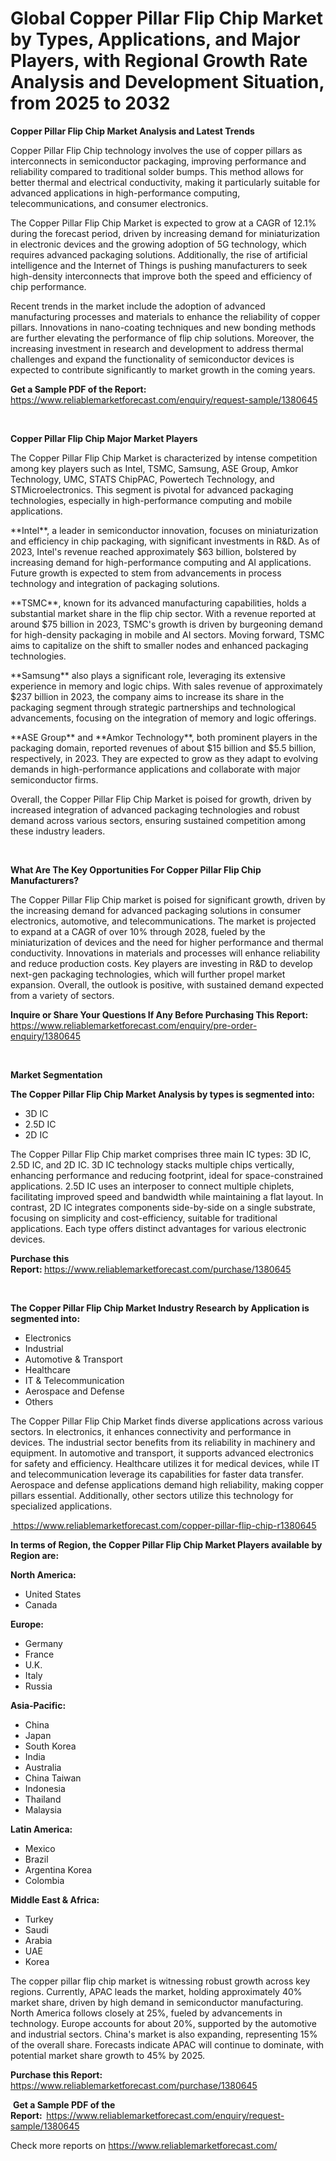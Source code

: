 <p><h1>Global Copper Pillar Flip Chip Market by Types, Applications, and Major Players, with Regional Growth Rate Analysis and Development Situation, from 2025 to 2032</h1></p><p><strong>Copper Pillar Flip Chip Market Analysis and Latest Trends</strong></p>
<p><p>Copper Pillar Flip Chip technology involves the use of copper pillars as interconnects in semiconductor packaging, improving performance and reliability compared to traditional solder bumps. This method allows for better thermal and electrical conductivity, making it particularly suitable for advanced applications in high-performance computing, telecommunications, and consumer electronics.</p><p>The Copper Pillar Flip Chip Market is expected to grow at a CAGR of 12.1% during the forecast period, driven by increasing demand for miniaturization in electronic devices and the growing adoption of 5G technology, which requires advanced packaging solutions. Additionally, the rise of artificial intelligence and the Internet of Things is pushing manufacturers to seek high-density interconnects that improve both the speed and efficiency of chip performance.</p><p>Recent trends in the market include the adoption of advanced manufacturing processes and materials to enhance the reliability of copper pillars. Innovations in nano-coating techniques and new bonding methods are further elevating the performance of flip chip solutions. Moreover, the increasing investment in research and development to address thermal challenges and expand the functionality of semiconductor devices is expected to contribute significantly to market growth in the coming years.</p></p>
<p><strong>Get a Sample PDF of the Report:&nbsp;</strong> <a href="https://www.reliablemarketforecast.com/enquiry/request-sample/1380645?utm_campaign=3096&utm_medium=2&utm_source=Github&utm_content=ia&utm_term=06042025&utm_id=copper-pillar-flip-chip">https://www.reliablemarketforecast.com/enquiry/request-sample/1380645</a></p>
<p>&nbsp;</p>
<p><strong>Copper Pillar Flip Chip Major Market Players</strong></p>
<p><p>The Copper Pillar Flip Chip Market is characterized by intense competition among key players such as Intel, TSMC, Samsung, ASE Group, Amkor Technology, UMC, STATS ChipPAC, Powertech Technology, and STMicroelectronics. This segment is pivotal for advanced packaging technologies, especially in high-performance computing and mobile applications.</p><p>**Intel**, a leader in semiconductor innovation, focuses on miniaturization and efficiency in chip packaging, with significant investments in R&D. As of 2023, Intel's revenue reached approximately $63 billion, bolstered by increasing demand for high-performance computing and AI applications. Future growth is expected to stem from advancements in process technology and integration of packaging solutions.</p><p>**TSMC**, known for its advanced manufacturing capabilities, holds a substantial market share in the flip chip sector. With a revenue reported at around $75 billion in 2023, TSMC's growth is driven by burgeoning demand for high-density packaging in mobile and AI sectors. Moving forward, TSMC aims to capitalize on the shift to smaller nodes and enhanced packaging technologies.</p><p>**Samsung** also plays a significant role, leveraging its extensive experience in memory and logic chips. With sales revenue of approximately $237 billion in 2023, the company aims to increase its share in the packaging segment through strategic partnerships and technological advancements, focusing on the integration of memory and logic offerings.</p><p>**ASE Group** and **Amkor Technology**, both prominent players in the packaging domain, reported revenues of about $15 billion and $5.5 billion, respectively, in 2023. They are expected to grow as they adapt to evolving demands in high-performance applications and collaborate with major semiconductor firms.</p><p>Overall, the Copper Pillar Flip Chip Market is poised for growth, driven by increased integration of advanced packaging technologies and robust demand across various sectors, ensuring sustained competition among these industry leaders.</p></p>
<p>&nbsp;</p>
<p><strong>What Are The Key Opportunities For Copper Pillar Flip Chip Manufacturers?</strong></p>
<p><p>The Copper Pillar Flip Chip market is poised for significant growth, driven by the increasing demand for advanced packaging solutions in consumer electronics, automotive, and telecommunications. The market is projected to expand at a CAGR of over 10% through 2028, fueled by the miniaturization of devices and the need for higher performance and thermal conductivity. Innovations in materials and processes will enhance reliability and reduce production costs. Key players are investing in R&D to develop next-gen packaging technologies, which will further propel market expansion. Overall, the outlook is positive, with sustained demand expected from a variety of sectors.</p></p>
<p><strong>Inquire or Share Your Questions If Any Before Purchasing This Report:</strong> <a href="https://www.reliablemarketforecast.com/enquiry/pre-order-enquiry/1380645?utm_campaign=3096&utm_medium=2&utm_source=Github&utm_content=ia&utm_term=06042025&utm_id=copper-pillar-flip-chip">https://www.reliablemarketforecast.com/enquiry/pre-order-enquiry/1380645</a></p>
<p>&nbsp;</p>
<p><strong>Market Segmentation</strong></p>
<p><strong>The Copper Pillar Flip Chip Market Analysis by types is segmented into:</strong></p>
<p><ul><li>3D IC</li><li>2.5D IC</li><li>2D IC</li></ul></p>
<p><p>The Copper Pillar Flip Chip market comprises three main IC types: 3D IC, 2.5D IC, and 2D IC. 3D IC technology stacks multiple chips vertically, enhancing performance and reducing footprint, ideal for space-constrained applications. 2.5D IC uses an interposer to connect multiple chiplets, facilitating improved speed and bandwidth while maintaining a flat layout. In contrast, 2D IC integrates components side-by-side on a single substrate, focusing on simplicity and cost-efficiency, suitable for traditional applications. Each type offers distinct advantages for various electronic devices.</p></p>
<p><strong>Purchase this Report:&nbsp;</strong><a href="https://www.reliablemarketforecast.com/purchase/1380645?utm_campaign=3096&utm_medium=2&utm_source=Github&utm_content=ia&utm_term=06042025&utm_id=copper-pillar-flip-chip">https://www.reliablemarketforecast.com/purchase/1380645</a></p>
<p>&nbsp;</p>
<p><strong>The Copper Pillar Flip Chip Market Industry Research by Application is segmented into:</strong></p>
<p><ul><li>Electronics</li><li>Industrial</li><li>Automotive & Transport</li><li>Healthcare</li><li>IT & Telecommunication</li><li>Aerospace and Defense</li><li>Others</li></ul></p>
<p><p>The Copper Pillar Flip Chip Market finds diverse applications across various sectors. In electronics, it enhances connectivity and performance in devices. The industrial sector benefits from its reliability in machinery and equipment. In automotive and transport, it supports advanced electronics for safety and efficiency. Healthcare utilizes it for medical devices, while IT and telecommunication leverage its capabilities for faster data transfer. Aerospace and defense applications demand high reliability, making copper pillars essential. Additionally, other sectors utilize this technology for specialized applications.</p></p>
<p><a href="https://www.reliablemarketforecast.com/copper-pillar-flip-chip-r1380645?utm_campaign=3096&utm_medium=2&utm_source=Github&utm_content=ia&utm_term=06042025&utm_id=copper-pillar-flip-chip">&nbsp;https://www.reliablemarketforecast.com/copper-pillar-flip-chip-r1380645</a></p>
<p><strong>In terms of Region, the Copper Pillar Flip Chip Market Players available by Region are:</strong></p>
<p>
    <p> <strong> North America: </strong>
        <ul>
            <li>United States</li>
            <li>Canada</li>
        </ul>
        </p> 
    <p> <strong> Europe: </strong>
        <ul>
            <li>Germany</li>
            <li>France</li>
            <li>U.K.</li>
            <li>Italy</li>
            <li>Russia</li>
        </ul>
        </p> 
    <p> <strong> Asia-Pacific: </strong>
        <ul>
            <li>China</li>
            <li>Japan</li>
            <li>South Korea</li>
            <li>India</li>
            <li>Australia</li>
            <li>China Taiwan</li>
            <li>Indonesia</li>
            <li>Thailand</li>
            <li>Malaysia</li>
        </ul>
        </p> 
    <p> <strong> Latin America: </strong>
        <ul>
            <li>Mexico</li>
            <li>Brazil</li>
            <li>Argentina Korea</li>
            <li>Colombia</li>
        </ul>
        </p> 
    <p> <strong> Middle East & Africa: </strong>
        <ul>
            <li>Turkey</li>
            <li>Saudi</li>
            <li>Arabia</li>
            <li>UAE</li>
            <li>Korea</li>
        </ul>
    </p>
    </p>
<p><p>The copper pillar flip chip market is witnessing robust growth across key regions. Currently, APAC leads the market, holding approximately 40% market share, driven by high demand in semiconductor manufacturing. North America follows closely at 25%, fueled by advancements in technology. Europe accounts for about 20%, supported by the automotive and industrial sectors. China's market is also expanding, representing 15% of the overall share. Forecasts indicate APAC will continue to dominate, with potential market share growth to 45% by 2025.</p></p>
<p><strong>Purchase this Report: </strong><a href="https://www.reliablemarketforecast.com/purchase/1380645?utm_campaign=3096&utm_medium=2&utm_source=Github&utm_content=ia&utm_term=06042025&utm_id=copper-pillar-flip-chip">https://www.reliablemarketforecast.com/purchase/1380645</a></p>
<p>&nbsp;<strong>Get a Sample PDF of the Report:&nbsp;&nbsp;</strong><a href="https://www.reliablemarketforecast.com/enquiry/request-sample/1380645?utm_campaign=3096&utm_medium=2&utm_source=Github&utm_content=ia&utm_term=06042025&utm_id=copper-pillar-flip-chip">https://www.reliablemarketforecast.com/enquiry/request-sample/1380645</a></p>
<p><strong></strong></p>
<p>Check more reports on <a href="https://www.reliablemarketforecast.com/?utm_campaign=3096&utm_medium=2&utm_source=Github&utm_content=ia&utm_term=06042025&utm_id=copper-pillar-flip-chip">https://www.reliablemarketforecast.com/</a></p>